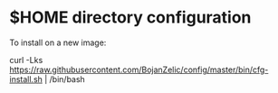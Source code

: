 # $HOME directory configuration
To install on a new image:

curl -Lks https://raw.githubusercontent.com/BojanZelic/config/master/bin/cfg-install.sh | /bin/bash
